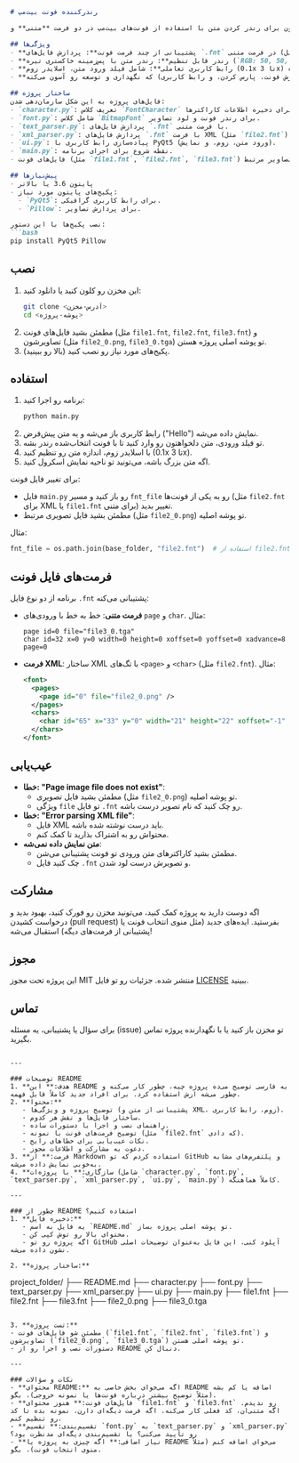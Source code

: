 ```markdown
# رندرکننده فونت بیت‌مپ

یک برنامه پایتون برای رندر کردن متن با استفاده از فونت‌های بیت‌مپ در دو فرمت **متنی** و **XML** (فایل‌های `.fnt`). این پروژه یه رابط کاربری گرافیکی (GUI) با PyQt5 داره که به کاربرا اجازه می‌ده متن وارد کنن، با فونت دلخواه رندر کنن و با زوم کردن، بهتر ببیننش.

## ویژگی‌ها
- **پشتیبانی از چند فرمت فونت**: پردازش فایل‌های `.fnt` در فرمت متنی (مثل `file1.fnt` و `file3.fnt`) و XML (مثل `file2.fnt`).
- **رندر قابل تنظیم**: رندر متن با پس‌زمینه خاکستری تیره (`RGB: 50, 50, 50`) برای خوانایی بهتر.
- **رابط کاربری تعاملی**: شامل فیلد ورود متن، اسلایدر زوم (0.1x تا 3x) و ناحیه نمایش قابل اسکرول برای متن‌های بزرگ یا زوم‌شده.
- **کد ماژولار**: به فایل‌های جدا تقسیم شده (پردازش فونت، پارس کردن، و رابط کاربری) که نگهداری و توسعه رو آسون می‌کنه.

## ساختار پروژه
فایل‌های پروژه به این شکل سازمان‌دهی شدن:
- `character.py`: تعریف کلاس `FontCharacter` برای ذخیره اطلاعات کاراکترها.
- `font.py`: شامل کلاس `BitmapFont` برای رندر فونت و لود تصاویر.
- `text_parser.py`: پردازش فایل‌های `.fnt` با فرمت متنی.
- `xml_parser.py`: پردازش فایل‌های `.fnt` با فرمت XML (مثل `file2.fnt`).
- `ui.py`: پیاده‌سازی رابط کاربری با PyQt5 (ورود متن، زوم، و نمایش).
- `main.py`: نقطه شروع برای اجرای برنامه.
- فایل‌های فونت (مثل `file1.fnt`, `file2.fnt`, `file3.fnt`) و تصاویر مرتبط (مثل `file2_0.png`, `file3_0.tga`).

## پیش‌نیازها
- پایتون 3.6 یا بالاتر
- پکیج‌های پایتون مورد نیاز:
  - `PyQt5`: برای رابط کاربری گرافیکی.
  - `Pillow`: برای پردازش تصاویر.

نصب پکیج‌ها با این دستور:
```bash
pip install PyQt5 Pillow
```

## نصب
1. این مخزن رو کلون کنید یا دانلود کنید:
   ```bash
   git clone <آدرس-مخزن>
   cd <پوشه-پروژه>
   ```
2. مطمئن بشید فایل‌های فونت (مثل `file1.fnt`, `file2.fnt`, `file3.fnt`) و تصاویرشون (مثل `file2_0.png`, `file3_0.tga`) تو پوشه اصلی پروژه هستن.
3. پکیج‌های مورد نیاز رو نصب کنید (بالا رو ببینید).

## استفاده
1. برنامه رو اجرا کنید:
   ```bash
   python main.py
   ```
2. رابط کاربری باز می‌شه و یه متن پیش‌فرض ("Hello") نمایش داده می‌شه.
3. تو فیلد ورودی، متن دلخواهتون رو وارد کنید تا با فونت انتخاب‌شده رندر بشه.
4. با اسلایدر زوم، اندازه متن رو تنظیم کنید (0.1x تا 3x).
5. اگه متن بزرگ باشه، می‌تونید تو ناحیه نمایش اسکرول کنید.

برای تغییر فایل فونت:
- فایل `main.py` رو باز کنید و مسیر `fnt_file` رو به یکی از فونت‌ها (مثل `file2.fnt` برای XML یا `file1.fnt` برای متنی) تغییر بدید.
- مطمئن بشید فایل تصویری مرتبط (مثل `file2_0.png`) تو پوشه اصلیه.

مثال:
```python
fnt_file = os.path.join(base_folder, "file2.fnt")  # استفاده از file2.fnt (XML)
```

## فرمت‌های فایل فونت
برنامه از دو نوع فایل `.fnt` پشتیبانی می‌کنه:
- **فرمت متنی**: خط به خط با ورودی‌های `page` و `char`.
  مثال:
  ```
  page id=0 file="file3_0.tga"
  char id=32 x=0 y=0 width=0 height=0 xoffset=0 yoffset=0 xadvance=8 page=0
  ```
- **فرمت XML**: ساختار XML با تگ‌های `<page>` و `<char>` (مثل `file2.fnt`).
  مثال:
  ```xml
  <font>
    <pages>
      <page id="0" file="file2_0.png" />
    </pages>
    <chars>
      <char id="65" x="33" y="0" width="21" height="22" xoffset="-1" yoffset="3" xadvance="18" page="0" />
    </chars>
  </font>
  ```

## عیب‌یابی
- **خطا: "Page image file does not exist"**:
  - مطمئن بشید فایل تصویری (مثل `file2_0.png`) تو پوشه اصلیه.
  - ویژگی `file` تو فایل `.fnt` رو چک کنید که نام تصویر درست باشه.
- **خطا: "Error parsing XML file"**:
  - فایل XML باید درست نوشته شده باشه.
  - محتواش رو به اشتراک بذارید تا کمک کنم.
- **متن نمایش داده نمی‌شه**:
  - مطمئن بشید کاراکترهای متن ورودی تو فونت پشتیبانی می‌شن.
  - چک کنید فایل `.fnt` و تصویرش درست لود شدن.

## مشارکت
اگه دوست دارید به پروژه کمک کنید، می‌تونید مخزن رو فورک کنید، بهبود بدید و درخواست کشیدن (pull request) بفرستید. ایده‌های جدید (مثل منوی انتخاب فونت یا پشتیبانی از فرمت‌های دیگه) استقبال می‌شه!

## مجوز
این پروژه تحت مجوز MIT منتشر شده. جزئیات رو تو فایل [LICENSE](LICENSE) ببینید.

## تماس
برای سؤال یا پشتیبانی، یه مسئله (issue) تو مخزن باز کنید یا با نگهدارنده پروژه تماس بگیرید.
```

---

### توضیحات README
1. **هدف:** این README به فارسی توضیح می‌ده پروژه چیه، چطور کار می‌کنه و چطور می‌شه ازش استفاده کرد. برای افراد جدید کاملاً قابل فهمه.
2. **محتوا:**
   - توضیح پروژه و ویژگی‌ها (پشتیبانی از متن و XML، زوم، رابط کاربری).
   - ساختار فایل‌ها و نقش هر کدوم.
   - راهنمای نصب و اجرا با دستورات ساده.
   - توضیح فرمت‌های فونت با نمونه (مثل `file2.fnt` که دادی).
   - نکات عیب‌یابی برای خطاهای رایج.
   - دعوت به مشارکت و اطلاعات مجوز.
3. **فرمت:** از Markdown استفاده کردم که تو GitHub و پلتفرم‌های مشابه به‌خوبی نمایش داده می‌شه.
4. **سازگاری:** با پروژه‌ات (شامل `character.py`, `font.py`, `text_parser.py`, `xml_parser.py`, `ui.py`, `main.py`) کاملاً هماهنگه.

---

### چطور از README استفاده کنیم؟
1. **ذخیره فایل:**
   - یه فایل به اسم `README.md` تو پوشه اصلی پروژه بساز.
   - محتوای بالا رو توش کپی کن.
   - اگه پروژه رو تو GitHub آپلود کنی، این فایل به‌عنوان توضیحات اصلی نشون داده می‌شه.

2. **ساختار پروژه:**
   ```
   project_folder/
   ├── README.md
   ├── character.py
   ├── font.py
   ├── text_parser.py
   ├── xml_parser.py
   ├── ui.py
   ├── main.py
   ├── file1.fnt
   ├── file2.fnt
   ├── file3.fnt
   ├── file2_0.png
   ├── file3_0.tga
   ```

3. **تست پروژه:**
   - مطمئن شو فایل‌های فونت (`file1.fnt`, `file2.fnt`, `file3.fnt`) و تصاویرشون (`file2_0.png`, `file3_0.tga`) تو پوشه اصلی هستن.
   - دستورات نصب و اجرا رو از README دنبال کن.

---

### نکات و سؤالات
- **محتوای README:** اگه می‌خوای بخش خاصی به README اضافه یا کم بشه (مثلاً توضیح بیشتر درباره فونت‌ها یا نمونه خروجی)، بگو.
- **فایل‌های فونت:** هنوز محتوای `file1.fnt` و `file3.fnt` رو ندیدم. اگه متنی‌ان، کد فعلی کار می‌کنه. اگه فرمت دیگه‌ای دارن، نمونه بده تا کد رو تنظیم کنم.
- **تقسیم‌بندی:** تقسیم `font.py` به `text_parser.py` و `xml_parser.py` رو تأیید می‌کنی؟ یا تقسیم‌بندی دیگه‌ای مدنظرت بود؟
- **نیاز اضافی:** اگه چیزی به پروژه یا README می‌خوای اضافه کنم (مثلاً منوی انتخاب فونت)، بگو.
